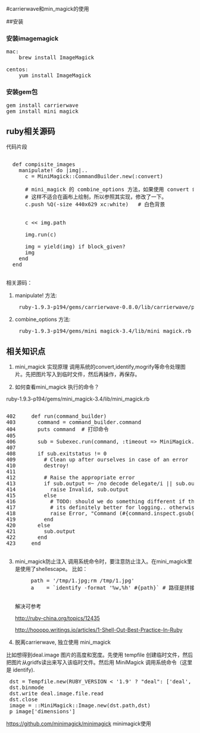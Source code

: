 #carrierwave和min_magick的使用

##安装


### 安装imagemagick

<pre>
mac:
	brew install ImageMagick

centos:
	yum install ImageMagick
</pre>

### 安装gem包
<pre>
gem install carrierwave
gem install mini_magick
</pre>

## ruby相关源码
代码片段

<pre>

  def compisite_images
    manipulate! do |img|..
      c = MiniMagick::CommandBuilder.new(:convert)
      
      # mini_magick 的 combine_options 方法，如果使用 convert 命令，那么会把文件路径放在第一个参数。
      # 这样不适合在画布上绘制，所以参照其实现，修改了一下。
      c.push %Q(-size 440x629 xc:white)   # 白色背景
	  
	    
      c << img.path

      img.run(c)

      img = yield(img) if block_given?
      img
    end
  end
  
</pre>

相关源码：

1. manipulate! 方法:

<pre>
	ruby-1.9.3-p194/gems/carrierwave-0.8.0/lib/carrierwave/processing/mini_magick.rb
</pre>

2. combine_options 方法:

<pre>
	ruby-1.9.3-p194/gems/mini_magick-3.4/lib/mini_magick.rb +256
</pre>

## 相关知识点
1. mini_magick 实现原理
	调用系统的convert,identify,mogrify等命令处理图片。先把图片写入到临时文件，然后再操作，再保存。

2. 如何查看mini_magick 执行的命令？

ruby-1.9.3-p194/gems/mini_magick-3.4/lib/mini_magick.rb
<pre>

402     def run(command_builder)
403       command = command_builder.command
404       puts command  # 打印命令
405
406       sub = Subexec.run(command, :timeout => MiniMagick.timeout)
407
408       if sub.exitstatus != 0
409         # Clean up after ourselves in case of an error
410         destroy!
411
412         # Raise the appropriate error
413         if sub.output =~ /no decode delegate/i || sub.output =~ /did not return an image/i
414           raise Invalid, sub.output
415         else
416           # TODO: should we do something different if the command times out ...?
417           # its definitely better for logging.. otherwise we dont really know
418           raise Error, "Command (#{command.inspect.gsub("\\", "")}) failed: #{{:status_code => sub.exitstatus, :output => sub.output}.inspect}"
419         end
420       else
421         sub.output
422       end
423     end

</pre>


3. mini_magick防止注入
	调用系统命令时，要注意防止注入。在mini_magick里是使用了shellescape。
	比如：
	<pre>
		path = '/tmp/1.jpg;rm /tmp/1.jpg'
		a    = `identify -format '%w,%h' #{path}` # 路径是拼接的
	</pre>
	
	解决可参考 
	
	http://ruby-china.org/topics/12435
	
	http://hooopo.writings.io/articles/1-Shell-Out-Best-Practice-In-Ruby
	
4. 脱离carrierwave, 独立使用 mini_magick 

比如想得到deal.image 图片的高度和宽度。先使用 tempfile 创建临时文件，然后把图片从gridfs读出来写入该临时文件。然后用 MiniMagick 调用系统命令（这里是 identify).
<pre>
 dst = Tempfile.new(RUBY_VERSION < '1.9' ? "deal": ['deal', ".jpg"])
 dst.binmode
 dst.write deal.image.file.read
 dst.close
 image = ::MiniMagick::Image.new(dst.path,dst)
 p image['dimensions']
</pre>

https://github.com/minimagick/minimagick minimagick使用
